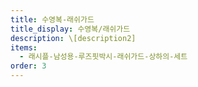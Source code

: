 ```yaml
---
title: 수영복-래쉬가드
title_display: 수영복/래쉬가드
description: \[﻿description2]
items:
  - 래시플-남성용-루즈핏박시-래쉬가드-상하의-세트
order: 3
---
```


